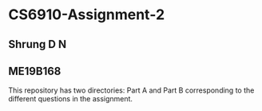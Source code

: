 # CS6910-Assignment-2

## Shrung D N
## ME19B168

This repository has two directories: Part A and Part B corresponding to the different questions in the assignment.